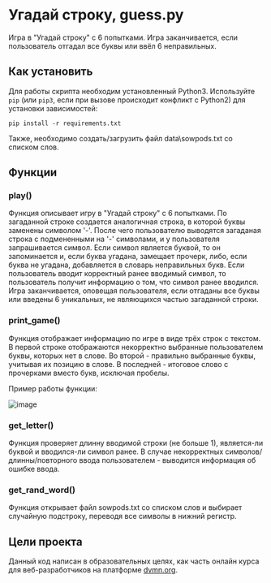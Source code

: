 # Угадай строку, guess.py

Игра в "Угадай строку" с 6 попытками. 
Игра заканчивается, если пользователь отгадал все буквы или ввёл 6 неправильных.

## Как установить

Для работы скрипта необходим установленный Python3.
Используйте `pip` (или `pip3`, если при вызове происходит конфликт с Python2) для установки зависимостей:
```
pip install -r requirements.txt
```
Также, необходимо создать/загрузить файл data\\sowpods.txt со списком слов.

## Функции
### play()

Функция описывает игру в "Угадай строку" с 6 попытками. 
По загаданной строке создается аналогичная строка, в которой буквы заменены символом '-'.
После чего пользователю выводятся загаданая строка с подмененными на '-' символами, и у пользователя запрашивается символ.
Если символ является буквой, то он запоминается и, если буква угадана, замещает прочерк, либо, если буква не угадана, добавляется в словарь неправильных букв.
Если пользователь вводит корректный ранее вводимый символ, то пользователь получит информацию о том, что символ ранее вводился.
Игра заканчивается, оповещая пользователя, если отгаданы все буквы или введены 6 уникальных, не являющихся частью загаданной строки.

### print_game()

Функция отображает информацию по игре в виде трёх строк с текстом. В первой строке отображаются некорректно выбранные пользователем буквы, которых нет в слове. Во второй - правильно выбранные буквы, учитывая их позицию в слове. В последней - итоговое слово с прочерками вместо букв, исключая пробелы.

Пример работы функции:

![image](https://github.com/e13q/RADC_lesson1/assets/110967581/e4ec4d22-a4f5-4aa1-b8ff-4ec48d9e4312)

### get_letter()

Функция проверяет длинну вводимой строки (не больше 1), является-ли буквой и вводился-ли символ ранее.
В случае некорректных символов/длинны/повторного ввода пользователем - выводится информация об ошибке ввода.

### get_rand_word()

Функция открывает файл sowpods.txt со списком слов и выбирает случайную подстроку, переводя все символы в нижний регистр.

## Цели проекта

Данный код написан в образовательных целях, как часть онлайн курса для веб-разработчиков на платформе [dvmn.org](https://dvmn.org/).
